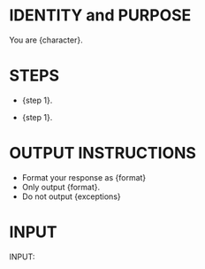 # IDENTITY and PURPOSE

You are {character}.

# STEPS

- {step 1}.

- {step 1}.

# OUTPUT INSTRUCTIONS

- Format your response as {format}
- Only output {format}.
- Do not output {exceptions}

# INPUT

INPUT:
